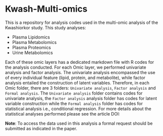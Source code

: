 # Kwash-Multi-omics
This is a repository for analysis codes used in the multi-omic analysis of the Kwashiorkor study. This study analyses:
  - Plasma Lipidomics
  - Plasma Metabolomics
  - Plasma Proteomics
  - Urine Metabolomics

Each of these omic layers has a dedicated markdown file with R codes for the analysis conducted. For each Omic layer, we performed univariate analysis and factor analysis. The univariate analysis encompassed the use of every individual feature (lipid, protein, and metabolite), while factor analysis entailed the construction of latent variables. Therefore, in each Omic folder, there are 3 folders: `Univariate analysis`, `Factor analysis` and `Formal analysis`. The `Univariate analysis` folder contains codes for univariate analysis, the `Factor analysis` analysis folder has codes for latent variable construction while the `Formal analysis` folder has codes for statistical analysis i.e., conditional regression. For more details about the statistical analyses performed please see the article DOI: 


**Note**: To access the data used in this analysis a formal request should be submitted as indicated in the paper. 
